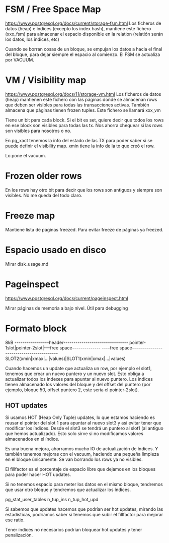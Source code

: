 # FSM / Free Space Map
https://www.postgresql.org/docs/current/storage-fsm.html
Los ficheros de datos (heap) e índices (excepto los index hash), mantiene este fichero (xxx_fsm) para almacenar el espacio disponible en la relation (relatión serán los datos, los índices, etc)

Cuando se borran cosas de un bloque, se empujan los datos a hacia el final del bloque, para dejar siempre el espacio al comienzo.
El FSM se actualiza por VACUUM.


# VM / Visibility map
https://www.postgresql.org/docs/11/storage-vm.html
Los ficheros de datos (heap) mantienen este fichero con las páginas donde se almacenan rows que deben ser visibles para todas las transacciones activas.
También almacena que páginas tienen frozen tuples.
Este fichero se llamará xxx_vm

Tiene un bit para cada block.
Si el bit es set, quiere decir que todos los rows en ese block son visibles para todas las tx.
Nos ahorra chequear si las rows son visibles para nosotros o no.

En pg_xact tenemos la info del estado de las TX para poder saber si se puede definir el visibility map.
xmin tiene la info de la tx que creó el row.

Lo pone el vacuum.


# Frozen older rows
En los rows hay otro bit para decir que los rows son antiguos y siempre son visibles.
No me queda del todo claro.


# Freeze map
Mantiene lista de páginas freezed.
Para evitar freeze de páginas ya freezed.



# Espacio usado en disco
Mirar disk_usage.md



# Pageinspect
https://www.postgresql.org/docs/current/pageinspect.html

Mirar páginas de memoria a bajo nivel.
Útil para debugging



# Formato block
8kB
-----------------header--------------------------------
pointer-1slot|pointer-2slot|---free space--------------
----free space-----------------------------------------
SLOT2(xmin|xmax|...|values)|SLOT1(xmin|xmax|...|values)

Cuando hacemos un update que actualiza un row, por ejemplo el slot1, tenemos que crear un nuevo puntero y un nuevo slot.
Esto obliga a actualizar todos los indexes para apuntar al nuevo puntero.
Los índices tienen almacenado los valores del bloque y del offset del puntero (por ejemplo, bloque 50, offset puntero 2, este sería el pointer-2slot).

## HOT updates
Si usamos HOT (Heap Only Tuple) updates, lo que estamos haciendo es reusar el pointer del slot 1 para apuntar al nuevo slot3 y asi evitar tener que modificar los índices.
Desde el slot3 se tendrá un puntero al slot1 (al antiguo que hemos actualizado).
Esto solo sirve si no modificamos valores almacenados en el índice.

Es una buena mejora, ahorramos mucho IO de actualización de índices.
Y también tenemos mejoras con el vacuum, haciendo una pequeña limpieza en el bloque únicamente.
Se van borrando los rows ya no visibles.

El fillfactor es el porcentaje de espacio libre que dejamos en los bloques para poder hacer HOT updates.

Si no tenemos espacio para meter los datos en el mismo bloque, tendremos que usar otro bloque y tendremos que actualizar los índices.

pg_stat_user_tables
n_tup_ins
n_tup_hot_upd

Si sabemos que updates hacemos que podrían ser hot updates, mirando las estadísticas, podríamos saber si tenemos que subir el fillfactor para mejorar ese ratio.

Tener índices no necesarios podrían bloquear hot updates y tener penalización.
